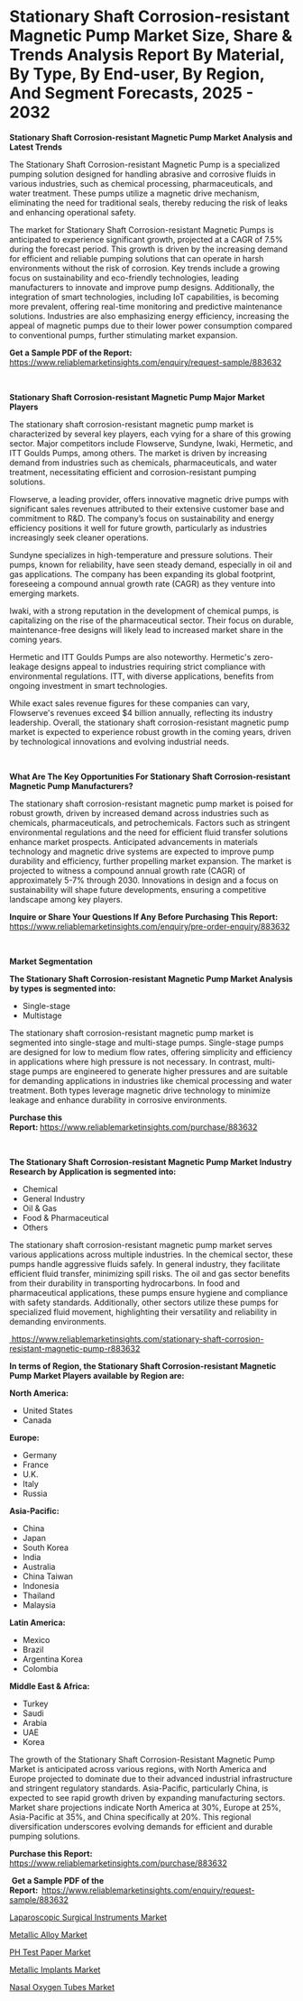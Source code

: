 <p><h1>Stationary Shaft Corrosion-resistant Magnetic Pump Market Size, Share & Trends Analysis Report By Material, By Type, By End-user, By Region, And Segment Forecasts, 2025 - 2032</h1></p><p><strong>Stationary Shaft Corrosion-resistant Magnetic Pump Market Analysis and Latest Trends</strong></p>
<p><p>The Stationary Shaft Corrosion-resistant Magnetic Pump is a specialized pumping solution designed for handling abrasive and corrosive fluids in various industries, such as chemical processing, pharmaceuticals, and water treatment. These pumps utilize a magnetic drive mechanism, eliminating the need for traditional seals, thereby reducing the risk of leaks and enhancing operational safety. </p><p>The market for Stationary Shaft Corrosion-resistant Magnetic Pumps is anticipated to experience significant growth, projected at a CAGR of 7.5% during the forecast period. This growth is driven by the increasing demand for efficient and reliable pumping solutions that can operate in harsh environments without the risk of corrosion. Key trends include a growing focus on sustainability and eco-friendly technologies, leading manufacturers to innovate and improve pump designs. Additionally, the integration of smart technologies, including IoT capabilities, is becoming more prevalent, offering real-time monitoring and predictive maintenance solutions. Industries are also emphasizing energy efficiency, increasing the appeal of magnetic pumps due to their lower power consumption compared to conventional pumps, further stimulating market expansion.</p></p>
<p><strong>Get a Sample PDF of the Report:&nbsp;</strong> <a href="https://www.reliablemarketinsights.com/enquiry/request-sample/883632?utm_campaign=3520&utm_medium=2&utm_source=Github&utm_content=ia&utm_term=11042025&utm_id=stationary-shaft-corrosion-resistant-magnetic-pump">https://www.reliablemarketinsights.com/enquiry/request-sample/883632</a></p>
<p>&nbsp;</p>
<p><strong>Stationary Shaft Corrosion-resistant Magnetic Pump Major Market Players</strong></p>
<p><p>The stationary shaft corrosion-resistant magnetic pump market is characterized by several key players, each vying for a share of this growing sector. Major competitors include Flowserve, Sundyne, Iwaki, Hermetic, and ITT Goulds Pumps, among others. The market is driven by increasing demand from industries such as chemicals, pharmaceuticals, and water treatment, necessitating efficient and corrosion-resistant pumping solutions.</p><p>Flowserve, a leading provider, offers innovative magnetic drive pumps with significant sales revenues attributed to their extensive customer base and commitment to R&D. The company’s focus on sustainability and energy efficiency positions it well for future growth, particularly as industries increasingly seek cleaner operations.</p><p>Sundyne specializes in high-temperature and pressure solutions. Their pumps, known for reliability, have seen steady demand, especially in oil and gas applications. The company has been expanding its global footprint, foreseeing a compound annual growth rate (CAGR) as they venture into emerging markets.</p><p>Iwaki, with a strong reputation in the development of chemical pumps, is capitalizing on the rise of the pharmaceutical sector. Their focus on durable, maintenance-free designs will likely lead to increased market share in the coming years.</p><p>Hermetic and ITT Goulds Pumps are also noteworthy. Hermetic's zero-leakage designs appeal to industries requiring strict compliance with environmental regulations. ITT, with diverse applications, benefits from ongoing investment in smart technologies.</p><p>While exact sales revenue figures for these companies can vary, Flowserve's revenues exceed $4 billion annually, reflecting its industry leadership. Overall, the stationary shaft corrosion-resistant magnetic pump market is expected to experience robust growth in the coming years, driven by technological innovations and evolving industrial needs.</p></p>
<p>&nbsp;</p>
<p><strong>What Are The Key Opportunities For Stationary Shaft Corrosion-resistant Magnetic Pump Manufacturers?</strong></p>
<p><p>The stationary shaft corrosion-resistant magnetic pump market is poised for robust growth, driven by increased demand across industries such as chemicals, pharmaceuticals, and petrochemicals. Factors such as stringent environmental regulations and the need for efficient fluid transfer solutions enhance market prospects. Anticipated advancements in materials technology and magnetic drive systems are expected to improve pump durability and efficiency, further propelling market expansion. The market is projected to witness a compound annual growth rate (CAGR) of approximately 5-7% through 2030. Innovations in design and a focus on sustainability will shape future developments, ensuring a competitive landscape among key players.</p></p>
<p><strong>Inquire or Share Your Questions If Any Before Purchasing This Report:</strong> <a href="https://www.reliablemarketinsights.com/enquiry/pre-order-enquiry/883632?utm_campaign=3520&utm_medium=2&utm_source=Github&utm_content=ia&utm_term=11042025&utm_id=stationary-shaft-corrosion-resistant-magnetic-pump">https://www.reliablemarketinsights.com/enquiry/pre-order-enquiry/883632</a></p>
<p>&nbsp;</p>
<p><strong>Market Segmentation</strong></p>
<p><strong>The Stationary Shaft Corrosion-resistant Magnetic Pump Market Analysis by types is segmented into:</strong></p>
<p><ul><li>Single-stage</li><li>Multistage</li></ul></p>
<p><p>The stationary shaft corrosion-resistant magnetic pump market is segmented into single-stage and multi-stage pumps. Single-stage pumps are designed for low to medium flow rates, offering simplicity and efficiency in applications where high pressure is not necessary. In contrast, multi-stage pumps are engineered to generate higher pressures and are suitable for demanding applications in industries like chemical processing and water treatment. Both types leverage magnetic drive technology to minimize leakage and enhance durability in corrosive environments.</p></p>
<p><strong>Purchase this Report:&nbsp;</strong><a href="https://www.reliablemarketinsights.com/purchase/883632?utm_campaign=3520&utm_medium=2&utm_source=Github&utm_content=ia&utm_term=11042025&utm_id=stationary-shaft-corrosion-resistant-magnetic-pump">https://www.reliablemarketinsights.com/purchase/883632</a></p>
<p>&nbsp;</p>
<p><strong>The Stationary Shaft Corrosion-resistant Magnetic Pump Market Industry Research by Application is segmented into:</strong></p>
<p><ul><li>Chemical</li><li>General Industry</li><li>Oil & Gas</li><li>Food & Pharmaceutical</li><li>Others</li></ul></p>
<p><p>The stationary shaft corrosion-resistant magnetic pump market serves various applications across multiple industries. In the chemical sector, these pumps handle aggressive fluids safely. In general industry, they facilitate efficient fluid transfer, minimizing spill risks. The oil and gas sector benefits from their durability in transporting hydrocarbons. In food and pharmaceutical applications, these pumps ensure hygiene and compliance with safety standards. Additionally, other sectors utilize these pumps for specialized fluid movement, highlighting their versatility and reliability in demanding environments.</p></p>
<p><a href="https://www.reliablemarketinsights.com/stationary-shaft-corrosion-resistant-magnetic-pump-r883632?utm_campaign=3520&utm_medium=2&utm_source=Github&utm_content=ia&utm_term=11042025&utm_id=stationary-shaft-corrosion-resistant-magnetic-pump">&nbsp;https://www.reliablemarketinsights.com/stationary-shaft-corrosion-resistant-magnetic-pump-r883632</a></p>
<p><strong>In terms of Region, the Stationary Shaft Corrosion-resistant Magnetic Pump Market Players available by Region are:</strong></p>
<p>
    <p> <strong> North America: </strong>
        <ul>
            <li>United States</li>
            <li>Canada</li>
        </ul>
        </p> 
    <p> <strong> Europe: </strong>
        <ul>
            <li>Germany</li>
            <li>France</li>
            <li>U.K.</li>
            <li>Italy</li>
            <li>Russia</li>
        </ul>
        </p> 
    <p> <strong> Asia-Pacific: </strong>
        <ul>
            <li>China</li>
            <li>Japan</li>
            <li>South Korea</li>
            <li>India</li>
            <li>Australia</li>
            <li>China Taiwan</li>
            <li>Indonesia</li>
            <li>Thailand</li>
            <li>Malaysia</li>
        </ul>
        </p> 
    <p> <strong> Latin America: </strong>
        <ul>
            <li>Mexico</li>
            <li>Brazil</li>
            <li>Argentina Korea</li>
            <li>Colombia</li>
        </ul>
        </p> 
    <p> <strong> Middle East & Africa: </strong>
        <ul>
            <li>Turkey</li>
            <li>Saudi</li>
            <li>Arabia</li>
            <li>UAE</li>
            <li>Korea</li>
        </ul>
    </p>
    </p>
<p><p>The growth of the Stationary Shaft Corrosion-Resistant Magnetic Pump Market is anticipated across various regions, with North America and Europe projected to dominate due to their advanced industrial infrastructure and stringent regulatory standards. Asia-Pacific, particularly China, is expected to see rapid growth driven by expanding manufacturing sectors. Market share projections indicate North America at 30%, Europe at 25%, Asia-Pacific at 35%, and China specifically at 20%. This regional diversification underscores evolving demands for efficient and durable pumping solutions.</p></p>
<p><strong>Purchase this Report: </strong><a href="https://www.reliablemarketinsights.com/purchase/883632?utm_campaign=3520&utm_medium=2&utm_source=Github&utm_content=ia&utm_term=11042025&utm_id=stationary-shaft-corrosion-resistant-magnetic-pump">https://www.reliablemarketinsights.com/purchase/883632</a></p>
<p>&nbsp;<strong>Get a Sample PDF of the Report:&nbsp;&nbsp;</strong><a href="https://www.reliablemarketinsights.com/enquiry/request-sample/883632?utm_campaign=3520&utm_medium=2&utm_source=Github&utm_content=ia&utm_term=11042025&utm_id=stationary-shaft-corrosion-resistant-magnetic-pump">https://www.reliablemarketinsights.com/enquiry/request-sample/883632</a></p>
<p><strong></strong></p>
<p><p><a href="https://www.linkedin.com/pulse/market-challenges-sales-volume-forecast-research-laparoscopic-k56ue?utm_campaign=3520&utm_medium=2&utm_source=Github&utm_content=ia&utm_term=11042025&utm_id=stationary-shaft-corrosion-resistant-magnetic-pump">Laparoscopic Surgical Instruments Market</a></p><p><a href="https://www.linkedin.com/pulse/exploring-potential-metallic-alloy-marketthe-upcoming-ejt2e?utm_campaign=3520&utm_medium=2&utm_source=Github&utm_content=ia&utm_term=11042025&utm_id=stationary-shaft-corrosion-resistant-magnetic-pump">Metallic Alloy Market</a></p><p><a href="https://www.linkedin.com/pulse/future-trends-ph-test-paper-market-2025-2032-131-cagr-growth-ptgze?utm_campaign=3520&utm_medium=2&utm_source=Github&utm_content=ia&utm_term=11042025&utm_id=stationary-shaft-corrosion-resistant-magnetic-pump">PH Test Paper Market</a></p><p><a href="https://www.linkedin.com/pulse/metallic-implants-market-essentials-key-players-demand-ovzse?utm_campaign=3520&utm_medium=2&utm_source=Github&utm_content=ia&utm_term=11042025&utm_id=stationary-shaft-corrosion-resistant-magnetic-pump">Metallic Implants Market</a></p><p><a href="https://www.linkedin.com/pulse/deep-dive-nasal-oxygen-tubes-market-future-growth-53-v7p2e?utm_campaign=3520&utm_medium=2&utm_source=Github&utm_content=ia&utm_term=11042025&utm_id=stationary-shaft-corrosion-resistant-magnetic-pump">Nasal Oxygen Tubes Market</a></p></p>